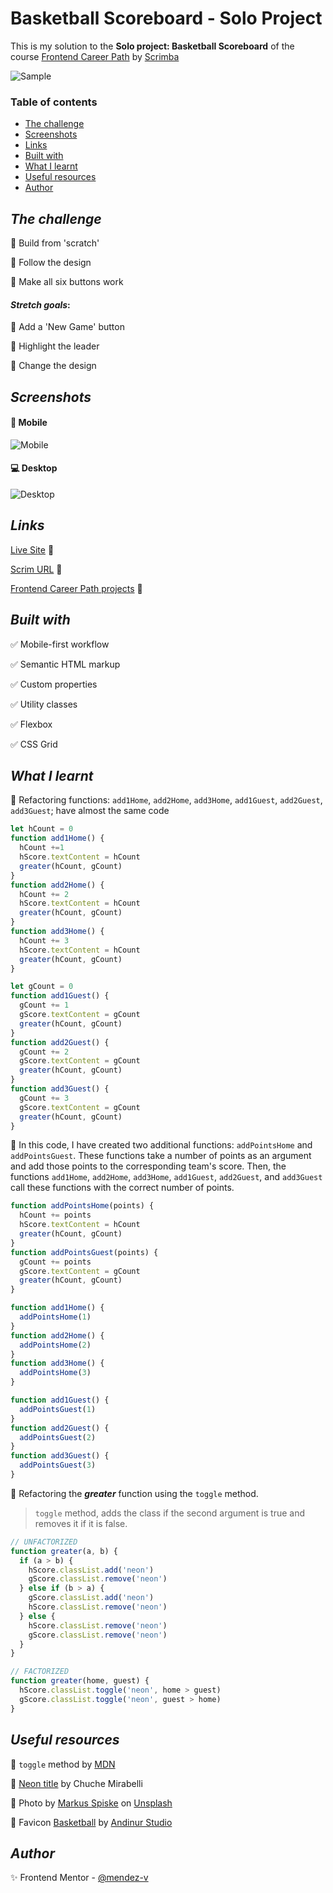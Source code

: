 # Basketball Scoreboard - Solo Project

This is my solution to the **Solo project: Basketball Scoreboard** of the course [Frontend Career Path](https://scrimba.com/learn/frontend) by [Scrimba](https://scrimba.com/)

![Sample](assets/video/sample.gif)

### Table of contents

+ [The challenge](#the-challenge)
+ [Screenshots](#screenshots)
+ [Links](#links)
+ [Built with](#built-with)
+ [What I learnt](#what-i-learnt)
+ [Useful resources](#useful-resources)
+ [Author](#author)

## *The challenge*
🎯 Build from 'scratch'

🎯 Follow the design

🎯 Make all six buttons work

#### *Stretch goals*:

🎯 Add a 'New Game' button

🎯 Highlight the leader

🎯 Change the design

## *Screenshots*
#### 📱 Mobile

![Mobile](./assets/image/mobile-preview.webp)

#### 💻 Desktop

![Desktop](./assets/image/desktop-preview.webp)

## *Links*
[Live Site](https://mendez-v.github.io/basketball-scoreboard/) 👀

[Scrim URL](https://scrimba.com/scrim/c2vdzbhw) 👀

[Frontend Career Path projects](https://github.com/mendez-v/frontend-career-path) 👀

## *Built with*
✅ Mobile-first workflow

✅ Semantic HTML markup

✅ Custom properties

✅ Utility classes

✅ Flexbox

✅ CSS Grid

## *What I learnt*

📌 Refactoring functions: `add1Home`, `add2Home`, `add3Home`, `add1Guest`, `add2Guest`, `add3Guest`; have almost the same code

```js
let hCount = 0
function add1Home() {
  hCount +=1
  hScore.textContent = hCount
  greater(hCount, gCount)
}
function add2Home() {
  hCount += 2
  hScore.textContent = hCount
  greater(hCount, gCount)
}
function add3Home() {
  hCount += 3
  hScore.textContent = hCount
  greater(hCount, gCount)
}

let gCount = 0
function add1Guest() {
  gCount += 1
  gScore.textContent = gCount
  greater(hCount, gCount)
}
function add2Guest() {
  gCount += 2
  gScore.textContent = gCount
  greater(hCount, gCount)
}
function add3Guest() {
  gCount += 3
  gScore.textContent = gCount
  greater(hCount, gCount)
}
```
🧨 In this code, I have created two additional functions: `addPointsHome` and `addPointsGuest`. These functions take a number of points as an argument and add those points to the corresponding team's score. Then, the functions `add1Home`, `add2Home`, `add3Home`, `add1Guest`, `add2Guest`, and `add3Guest` call these functions with the correct number of points.

```js
function addPointsHome(points) {
  hCount += points
  hScore.textContent = hCount
  greater(hCount, gCount)
}
function addPointsGuest(points) {
  gCount += points
  gScore.textContent = gCount
  greater(hCount, gCount)
}

function add1Home() {
  addPointsHome(1)
}
function add2Home() {
  addPointsHome(2)
}
function add3Home() {
  addPointsHome(3)
}

function add1Guest() {
  addPointsGuest(1)
}
function add2Guest() {
  addPointsGuest(2)
}
function add3Guest() {
  addPointsGuest(3)
}
```

📌 Refactoring the ***greater*** function using the `toggle` method. 

  > `toggle` method, adds the class if the second argument is true and removes it if it is false.
```js
// UNFACTORIZED
function greater(a, b) {
  if (a > b) {
    hScore.classList.add('neon')
    gScore.classList.remove('neon')
  } else if (b > a) {
    gScore.classList.add('neon')
    hScore.classList.remove('neon')
  } else {
    hScore.classList.remove('neon')
    gScore.classList.remove('neon')
  }
}

// FACTORIZED
function greater(home, guest) {
  hScore.classList.toggle('neon', home > guest)
  gScore.classList.toggle('neon', guest > home)
}
```

## *Useful resources*

🔰 `toggle` method by [MDN](https://developer.mozilla.org/en-US/docs/Web/API/Element/toggleAttribute)

🔰 [Neon title](https://www.youtube.com/watch?v=LOtvgJIbpow) by Chuche Mirabelli

🌈 Photo by <a href="https://unsplash.com/@markusspiske?utm_content=creditCopyText&utm_medium=referral&utm_source=unsplash">Markus Spiske</a> on <a href="https://unsplash.com/photos/people-inside-a-basketball-gym-J_tbkGWxCH0?utm_content=creditCopyText&utm_medium=referral&utm_source=unsplash">Unsplash</a>

🌈 Favicon <a href="https://iconscout.com/icons/basketball" class="text-underline font-size-sm" target="_blank">Basketball</a> by <a href="https://iconscout.com/contributors/andinur" class="text-underline font-size-sm" target="_blank">Andinur Studio</a>

## *Author*

✨ Frontend Mentor - [@mendez-v](https://www.frontendmentor.io/profile/mendez-v)

